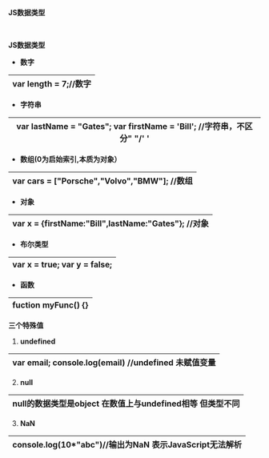 **JS数据类型**

&nbsp;

**JS数据类型**

* **数字**

| var length = 7;//数字 |
| --- |


* **字符串**

| var lastName = "Gates"; var firstName = 'Bill'; //字符串，不区分" "/' ' |
| --- |


* **数组(0为启始索引,本质为对象）**

| var cars = \["Porsche","Volvo","BMW"\]; //数组 |
| --- |


* **对象**

| var x = {firstName:"Bill",lastName:"Gates"}; //对象 |
| --- |


* **布尔类型**

| var x = true; var y = false; |
| --- |


* **函数**

| fuction myFunc() {} |
| --- |


**三个特殊值**

1. **undefined**

| var email; console.log(email) //undefined 未赋值变量 |
| --- |


2. **null**

| null的数据类型是object 在数值上与undefined相等 但类型不同 |
| --- |


3. **NaN**

| console.log(10\*"abc")//输出为NaN 表示JavaScript无法解析 |
| --- |


 
